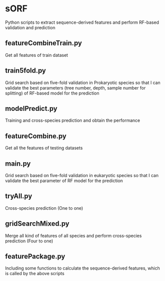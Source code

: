 # sORF
Python scripts to extract sequence-derived features and perform RF-based validation and prediction

## featureCombineTrain.py 
Get all features of train dataset

## train5fold.py
Grid search based on five-fold validation in Prokaryotic species so that I can validate the best parameters (tree number, depth, sample number for splitting) of RF-based model for the prediction

## modelPredict.py 
Training and cross-species prediction and obtain the performance

## featureCombine.py 
Get all the features of testing datasets

## main.py 
Grid search based on five-fold validation in eukaryotic species so that I can validate the best parameter of RF model for the prediction

## tryAll.py
Cross-species prediction (One to one)

## gridSearchMixed.py
Merge all kind of features of all species and perform cross-species prediction (Four to one)

## featurePackage.py
Including some functions to calculate the sequence-derived features, which is called by the above scripts
